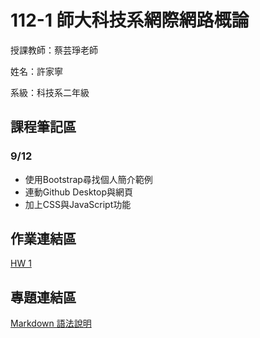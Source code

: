 # 112-1 師大科技系網際網路概論
授課教師：蔡芸琤老師    

姓名：許家寧    

系級：科技系二年級    

## 課程筆記區
### 9/12
- 使用Bootstrap尋找個人簡介範例
- 連動Github Desktop與網頁
- 加上CSS與JavaScript功能
## 作業連結區
[HW 1](https://ammmy0415.github.io/first-page/)
## 專題連結區
[Markdown 語法說明](https://markdown.tw/)
 
 


